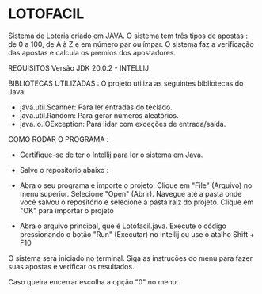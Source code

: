 # LOTOFACIL

Sistema de Loteria criado em JAVA.
O sistema tem três tipos de apostas : de 0 a 100, de A à Z e em número par ou ímpar.
O sistema faz a verificação das apostas e calcula os premios dos apostadores.

REQUISITOS
Versão JDK 20.0.2 - INTELLIJ

BIBLIOTECAS UTILIZADAS : O projeto utiliza as seguintes bibliotecas do Java:
   - java.util.Scanner: Para ler entradas do teclado.
   - java.util.Random: Para gerar números aleatórios.
  - java.io.IOException: Para lidar com exceções de entrada/saída.

COMO RODAR O PROGRAMA :
- Certifique-se de ter o Intellij para ler o sistema em Java.
- Salve o repositorio abaixo :

- Abra o seu programa e importe o projeto:
    Clique em "File" (Arquivo) no menu superior.
    Selecione "Open" (Abrir).
    Navegue até a pasta onde você salvou o repositório e selecione a pasta raiz do projeto.
    Clique em "OK" para importar o projeto

- Abra o arquivo principal, que é Lotofacil.java.
Execute o código pressionando o botão "Run" (Executar) no Intellij ou use o atalho Shift + F10

O sistema será iniciado no terminal. Siga as instruções do menu para fazer suas apostas e verificar os resultados.

Caso queira encerrar escolha a opção "0" no menu.

